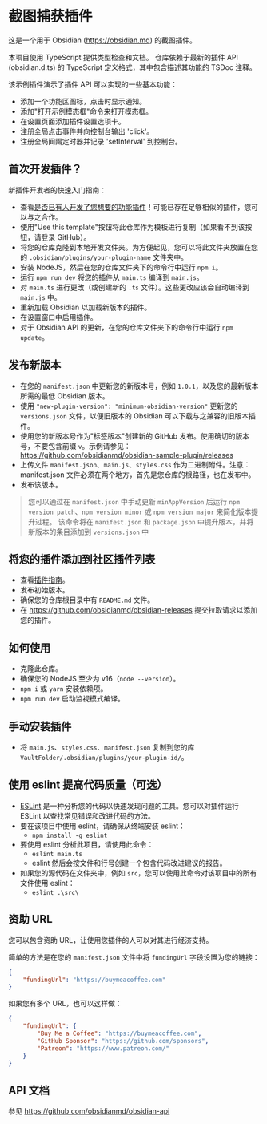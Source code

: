 # 截图捕获插件

这是一个用于 Obsidian (https://obsidian.md) 的截图插件。

本项目使用 TypeScript 提供类型检查和文档。
仓库依赖于最新的插件 API (obsidian.d.ts) 的 TypeScript 定义格式，其中包含描述其功能的 TSDoc 注释。

该示例插件演示了插件 API 可以实现的一些基本功能：
- 添加一个功能区图标，点击时显示通知。
- 添加"打开示例模态框"命令来打开模态框。
- 在设置页面添加插件设置选项卡。
- 注册全局点击事件并向控制台输出 'click'。
- 注册全局间隔定时器并记录 'setInterval' 到控制台。

## 首次开发插件？

新插件开发者的快速入门指南：

- 查看[是否已有人开发了您想要的功能插件](https://obsidian.md/plugins)！可能已存在足够相似的插件，您可以与之合作。
- 使用"Use this template"按钮将此仓库作为模板进行复制（如果看不到该按钮，请登录 GitHub）。
- 将您的仓库克隆到本地开发文件夹。为方便起见，您可以将此文件夹放置在您的 `.obsidian/plugins/your-plugin-name` 文件夹中。
- 安装 NodeJS，然后在您的仓库文件夹下的命令行中运行 `npm i`。
- 运行 `npm run dev` 将您的插件从 `main.ts` 编译到 `main.js`。
- 对 `main.ts` 进行更改（或创建新的 `.ts` 文件）。这些更改应该会自动编译到 `main.js` 中。
- 重新加载 Obsidian 以加载新版本的插件。
- 在设置窗口中启用插件。
- 对于 Obsidian API 的更新，在您的仓库文件夹下的命令行中运行 `npm update`。

## 发布新版本

- 在您的 `manifest.json` 中更新您的新版本号，例如 `1.0.1`，以及您的最新版本所需的最低 Obsidian 版本。
- 使用 `"new-plugin-version": "minimum-obsidian-version"` 更新您的 `versions.json` 文件，以便旧版本的 Obsidian 可以下载与之兼容的旧版本插件。
- 使用您的新版本号作为"标签版本"创建新的 GitHub 发布。使用确切的版本号，不要包含前缀 `v`。示例请参见：https://github.com/obsidianmd/obsidian-sample-plugin/releases
- 上传文件 `manifest.json`、`main.js`、`styles.css` 作为二进制附件。注意：manifest.json 文件必须在两个地方，首先是您仓库的根路径，也在发布中。
- 发布该版本。

> 您可以通过在 `manifest.json` 中手动更新 `minAppVersion` 后运行 `npm version patch`、`npm version minor` 或 `npm version major` 来简化版本提升过程。
> 该命令将在 `manifest.json` 和 `package.json` 中提升版本，并将新版本的条目添加到 `versions.json` 中

## 将您的插件添加到社区插件列表

- 查看[插件指南](https://docs.obsidian.md/Plugins/Releasing/Plugin+guidelines)。
- 发布初始版本。
- 确保您的仓库根目录中有 `README.md` 文件。
- 在 https://github.com/obsidianmd/obsidian-releases 提交拉取请求以添加您的插件。

## 如何使用

- 克隆此仓库。
- 确保您的 NodeJS 至少为 v16（`node --version`）。
- `npm i` 或 `yarn` 安装依赖项。
- `npm run dev` 启动监视模式编译。

## 手动安装插件

- 将 `main.js`、`styles.css`、`manifest.json` 复制到您的库 `VaultFolder/.obsidian/plugins/your-plugin-id/`。

## 使用 eslint 提高代码质量（可选）
- [ESLint](https://eslint.org/) 是一种分析您的代码以快速发现问题的工具。您可以对插件运行 ESLint 以查找常见错误和改进代码的方法。
- 要在该项目中使用 eslint，请确保从终端安装 eslint：
  - `npm install -g eslint`
- 要使用 eslint 分析此项目，请使用此命令：
  - `eslint main.ts`
  - eslint 然后会按文件和行号创建一个包含代码改进建议的报告。
- 如果您的源代码在文件夹中，例如 `src`，您可以使用此命令对该项目中的所有文件使用 eslint：
  - `eslint .\src\`

## 资助 URL

您可以包含资助 URL，让使用您插件的人可以对其进行经济支持。

简单的方法是在您的 `manifest.json` 文件中将 `fundingUrl` 字段设置为您的链接：

```json
{
    "fundingUrl": "https://buymeacoffee.com"
}
```

如果您有多个 URL，也可以这样做：

```json
{
    "fundingUrl": {
        "Buy Me a Coffee": "https://buymeacoffee.com",
        "GitHub Sponsor": "https://github.com/sponsors",
        "Patreon": "https://www.patreon.com/"
    }
}
```

## API 文档

参见 https://github.com/obsidianmd/obsidian-api
